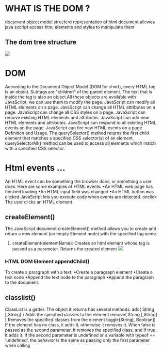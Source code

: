# WHAT IS THE DOM ?
document object model structerd representation of html document allowes java sccript access htm; elements and styles to manipulate them
## The dom tree structure
![](https://th.bing.com/th/id/OIP.uzhVxfP5YBjCNqYPmfBKxgHaFM?w=212&h=180&c=7&r=0&o=5&pid=1.7)
# DOM
According to the Document Object Model (DOM for short), every HTML tag is an object.
Subtags are "children" of the parent element. The text that is inside the tag is also an
object.All these objects are available with JavaScript, we can use them to modify the page.
JavaScript can modify all HTML elements on a page.
JavaScript can change all HTML attributes on a page.
JavaScript can change all CSS styles on a page.
JavaScript can remove existing HTML elements and attributes.
JavaScript can add new HTML elements and attributes.
JavaScript can respond to all existing HTML events on the page.
JavaScript can fire new HTML events on a page
Definition and Usage. The querySelector() method returns the first child element that matches a
specified CSS selector(s) of an element, querySelectorAll() method can be used to access all elements
which match with a specified CSS selector.
# Html events …
An HTML event can be something the
browser does, or something a user does.
Here are some examples of HTML events:
•An HTML web page has finished loading
•An HTML input field was changed
•An HTML button was clicked
JavaScript lets you execute code when events are detected.
onclick The user clicks an HTML element
## createElement()
The JavaScript document.createElement() method allows you to create and return a
new element (an empty Element node) with the specified tag name.
1) createElement(elementName): Creates an html element whose tag is
passed as a parameter. Returns the created element
![](https://th.bing.com/th/id/OIP.gC1KgkWG0k56mY5tVaUWGwHaC7?w=287&h=138&c=7&r=0&o=5&pid=1.7)
### HTML DOM Element appendChild()
To create a paragraph with a text.
•Create a paragraph element
•Create a text node
•Append the text node to the paragraph
•Append the paragraph to the document.
## classlist()
ClassList is a getter. The object it returns has several methods:
add( String [,String] )
Adds the specified classes to the element
remove( String [,String] )
Removes the specified classes from the element
toggle(String[, Boolean])
If the element has no class, it adds it, otherwise it removes it. When
false is passed as the second parameter, it removes the specified
class, and if true, it adds it.
If the second parameter is undefined or a variable with
typeof == 'undefined', the behavior is the same as passing only the
first parameter when calling
